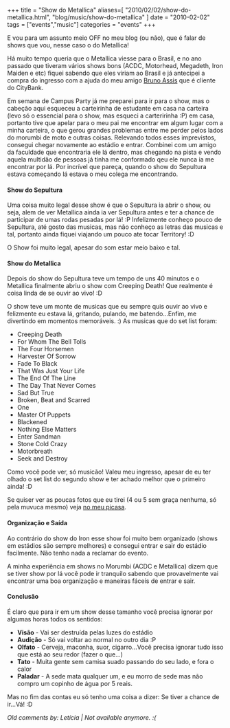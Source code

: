 +++
title = "Show do Metallica"
aliases=[
  "2010/02/02/show-do-metallica.html",
  "blog/music/show-do-metallica"
]
date = "2010-02-02"
tags = ["events","music"]
categories = "events"
+++

E vou para um assunto meio OFF no meu blog (ou não), que é falar de
shows que vou, nesse caso o do Metallica!

Há muito tempo queria que o Metallica viesse para o Brasil, e no ano
passado que tiveram vários shows bons (ACDC, Motorhead, Megadeth, Iron
Maiden e etc) fiquei sabendo que eles viriam ao Brasil e já antecipei
a compra do ingresso com a ajuda do meu amigo [Bruno
Assis](http://blog.brunoassis.org/) que é cliente do CityBank.

Em semana de Campus Party já me preparei para ir para o show, mas o
cabeção aqui esqueceu a carteirinha de estudante em casa na carteira
(levo só o essencial para o show, mas esqueci a carteririnha :P) em
casa, portanto tive que apelar para o meu pai me encontrar em algum
lugar com a minha carteira, o que gerou grandes problemas entre me
perder pelos lados do morumbi de moto e outras coisas.  Relevando
todos esses imprevistos, consegui chegar novamente ao estádio e
entrar. Combinei com um amigo da faculdade que encontraria ele lá
dentro, mas chegando na pista e vendo aquela multidão de pessoas já
tinha me conformado qeu ele nunca ia me encontrar por lá. Por incrível
que pareça, quando o show do Sepultura estava começando lá estava o
meu colega me encontrando.

#### Show do Sepultura ####

Uma coisa muito legal desse show é que o Sepultura ia abrir o show, ou
seja, alem de ver Metallica ainda ia ver Sepultura antes e ter a
chance de participar de umas rodas pesadas por lá! :P Infelizmente
conheço pouco de Sepultura, até gosto das musicas, mas não conheço as
letras das musicas e tal, portanto ainda fiquei viajando um pouco ate
tocar Territory! :D

O Show foi muito legal, apesar do som estar meio baixo e tal.

#### Show do Metallica ####

Depois do show do Sepultura teve um tempo de uns 40 minutos e o
Metallica finalmente abriu o show com Creeping Death! Que realmente é
coisa linda de se ouvir ao vivo! :D

O show teve um monte de musicas que eu sempre quis ouvir ao vivo e
felizmente eu estava lá, gritando, pulando, me batendo...Enfim, me
divertindo em momentos memoráveis. :) As musicas que do set list
foram:

* Creeping Death
* For Whom The Bell Tolls
* The Four Horsemen
* Harvester Of Sorrow
* Fade To Black
* That Was Just Your Life
* The End Of The Line
* The Day That Never Comes
* Sad But True
* Broken, Beat and Scarred
* One
* Master Of Puppets
* Blackened
* Nothing Else Matters
* Enter Sandman
* Stone Cold Crazy
* Motorbreath
* Seek and Destroy

Como você pode ver, só musicão! Valeu meu ingresso, apesar de eu ter
olhado o set list do segundo show e ter achado melhor que o primeiro
ainda! :D

Se quiser ver as poucas fotos que eu tirei (4 ou 5 sem graça nenhuma,
só pela muvuca mesmo) veja [no meu
picasa](http://picasaweb.google.com/Willian.molinari/20090130Metallica?feat=directlink).

#### Organização e Saída ####

Ao contrário do show do Iron esse show foi muito bem organizado (shows
em estádios são sempre melhores) e consegui entrar e sair do estádio
facilmente. Não tenho nada a reclamar do evento.

A minha experiência em shows no Morumbi (ACDC e Metallica) dizem que
se tiver show por lá você pode ir tranquilo sabendo que provavelmente
vai encontrar uma boa organização e maneiras fáceis de entrar e sair.

#### Conclusão ####

É claro que para ir em um show desse tamanho você precisa ignorar por
algumas horas todos os sentidos:

* **Visão** - Vai ser destruída pelas luzes do estádio
* **Audição** - Só vai voltar ao normal no outro dia :P
* **Olfato** - Cerveja, maconha, suor, cigarro...Você precisa ignorar tudo isso que está ao seu redor (fazer o que...)
* **Tato** - Muita gente sem camisa suado passando do seu lado, e fora o calor
* **Paladar** - A sede mata qualquer um, e eu morro de sede mas não compro um copinho de água por 5 reais.

Mas no fim das contas eu só tenho uma coisa a dizer:
Se tiver a chance de ir...Vá! :D



_Old comments by: Letícia | Not available anymore. :(_
